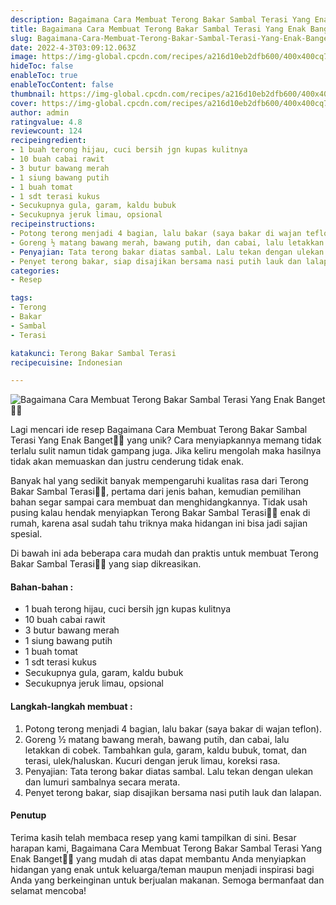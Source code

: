 ```yaml
---
description: Bagaimana Cara Membuat Terong Bakar Sambal Terasi Yang Enak Banget"
title: Bagaimana Cara Membuat Terong Bakar Sambal Terasi Yang Enak Banget
slug: Bagaimana-Cara-Membuat-Terong-Bakar-Sambal-Terasi-Yang-Enak-Banget
date: 2022-4-3T03:09:12.063Z
image: https://img-global.cpcdn.com/recipes/a216d10eb2dfb600/400x400cq70/photo.jpg
hideToc: false
enableToc: true
enableTocContent: false
thumbnail: https://img-global.cpcdn.com/recipes/a216d10eb2dfb600/400x400cq70/photo.jpg
cover: https://img-global.cpcdn.com/recipes/a216d10eb2dfb600/400x400cq70/photo.jpg
author: admin
ratingvalue: 4.8
reviewcount: 124
recipeingredient:
- 1 buah terong hijau, cuci bersih jgn kupas kulitnya
- 10 buah cabai rawit
- 3 butur bawang merah
- 1 siung bawang putih
- 1 buah tomat
- 1 sdt terasi kukus
- Secukupnya gula, garam, kaldu bubuk
- Secukupnya jeruk limau, opsional
recipeinstructions:
- Potong terong menjadi 4 bagian, lalu bakar (saya bakar di wajan teflon).
- Goreng ½ matang bawang merah, bawang putih, dan cabai, lalu letakkan di cobek. Tambahkan gula, garam, kaldu bubuk, tomat, dan terasi, ulek/haluskan. Kucuri dengan jeruk limau, koreksi rasa.
- Penyajian: Tata terong bakar diatas sambal. Lalu tekan dengan ulekan dan lumuri sambalnya secara merata.
- Penyet terong bakar, siap disajikan bersama nasi putih lauk dan lalapan.
categories:
- Resep

tags:
- Terong
- Bakar
- Sambal
- Terasi

katakunci: Terong Bakar Sambal Terasi
recipecuisine: Indonesian

---
```


![Bagaimana Cara Membuat Terong Bakar Sambal Terasi Yang Enak Banget👩‍🍳](https://img-global.cpcdn.com/recipes/a216d10eb2dfb600/400x400cq70/photo.jpg)

Lagi mencari ide resep Bagaimana Cara Membuat Terong Bakar Sambal Terasi Yang Enak Banget👩‍🍳 yang unik? Cara menyiapkannya memang tidak terlalu sulit namun tidak gampang juga. Jika keliru mengolah maka hasilnya tidak akan memuaskan dan justru cenderung tidak enak.

Banyak hal yang sedikit banyak mempengaruhi kualitas rasa dari Terong Bakar Sambal Terasi👩‍🍳, pertama dari jenis bahan, kemudian pemilihan bahan segar sampai cara membuat dan menghidangkannya. Tidak usah pusing kalau hendak menyiapkan Terong Bakar Sambal Terasi👩‍🍳 enak di rumah, karena asal sudah tahu triknya maka hidangan ini bisa jadi sajian spesial.

Di bawah ini ada beberapa cara mudah dan praktis untuk membuat Terong Bakar Sambal Terasi👩‍🍳 yang siap dikreasikan.

<!--inarticleads1-->

#### Bahan-bahan :

- 1 buah terong hijau, cuci bersih jgn kupas kulitnya
- 10 buah cabai rawit
- 3 butur bawang merah
- 1 siung bawang putih
- 1 buah tomat
- 1 sdt terasi kukus
- Secukupnya gula, garam, kaldu bubuk
- Secukupnya jeruk limau, opsional

<!--inarticleads2-->

#### Langkah-langkah membuat :

1. Potong terong menjadi 4 bagian, lalu bakar (saya bakar di wajan teflon).
1. Goreng ½ matang bawang merah, bawang putih, dan cabai, lalu letakkan di cobek. Tambahkan gula, garam, kaldu bubuk, tomat, dan terasi, ulek/haluskan. Kucuri dengan jeruk limau, koreksi rasa.
1. Penyajian: Tata terong bakar diatas sambal. Lalu tekan dengan ulekan dan lumuri sambalnya secara merata.
1. Penyet terong bakar, siap disajikan bersama nasi putih lauk dan lalapan.

#### Penutup

Terima kasih telah membaca resep yang kami tampilkan di sini. Besar harapan kami, Bagaimana Cara Membuat Terong Bakar Sambal Terasi Yang Enak Banget👩‍🍳 yang mudah di atas dapat membantu Anda menyiapkan hidangan yang enak untuk keluarga/teman maupun menjadi inspirasi bagi Anda yang berkeinginan untuk berjualan makanan. Semoga bermanfaat dan selamat mencoba!